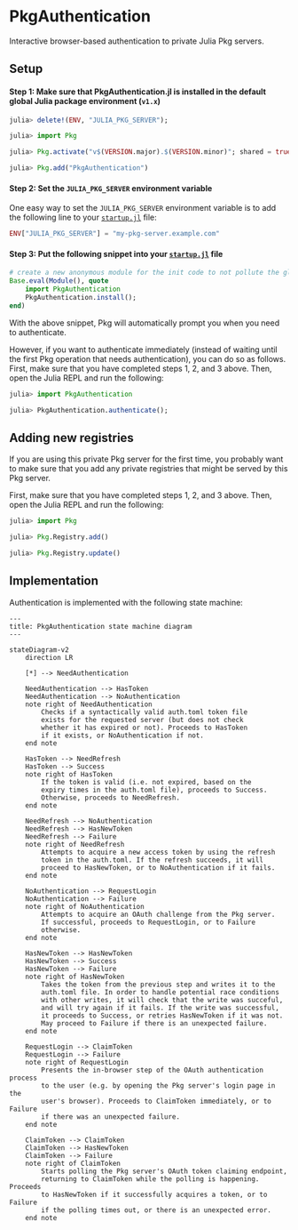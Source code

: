 # PkgAuthentication

Interactive browser-based authentication to private Julia Pkg servers.

## Setup

#### Step 1: Make sure that PkgAuthentication.jl is installed in the default global Julia package environment (`v1.x`)

```julia
julia> delete!(ENV, "JULIA_PKG_SERVER");

julia> import Pkg

julia> Pkg.activate("v$(VERSION.major).$(VERSION.minor)"; shared = true)

julia> Pkg.add("PkgAuthentication")
```

#### Step 2: Set the `JULIA_PKG_SERVER` environment variable

One easy way to set the `JULIA_PKG_SERVER` environment variable is to add the following
line to your [`startup.jl`](https://docs.julialang.org/en/v1/manual/getting-started/) file:

```julia
ENV["JULIA_PKG_SERVER"] = "my-pkg-server.example.com"
```

#### Step 3: Put the following snippet into your [`startup.jl`](https://docs.julialang.org/en/v1/manual/getting-started/) file

```julia
# create a new anonymous module for the init code to not pollute the global namespace
Base.eval(Module(), quote
    import PkgAuthentication
    PkgAuthentication.install();
end)
```

With the above snippet, Pkg will automatically prompt you when you need to authenticate.

However, if you want to authenticate immediately (instead of waiting until the first
Pkg operation that needs authentication), you can do so as follows. First, make
sure that you have completed steps 1, 2, and 3 above. Then, open the Julia REPL
and run the following:

```julia
julia> import PkgAuthentication

julia> PkgAuthentication.authenticate();
```

## Adding new registries

If you are using this private Pkg server for the first time, you probably want to
make sure that you add any private registries that might be served by this Pkg server.

First, make sure that you have completed steps 1, 2, and 3 above. Then, open the
Julia REPL and run the following:

```julia
julia> import Pkg

julia> Pkg.Registry.add()

julia> Pkg.Registry.update()
```

## Implementation

Authentication is implemented with the following state machine:

```mermaid
---
title: PkgAuthentication state machine diagram
---

stateDiagram-v2
    direction LR

    [*] --> NeedAuthentication

    NeedAuthentication --> HasToken
    NeedAuthentication --> NoAuthentication
    note right of NeedAuthentication
        Checks if a syntactically valid auth.toml token file
        exists for the requested server (but does not check
        whether it has expired or not). Proceeds to HasToken
        if it exists, or NoAuthentication if not.
    end note

    HasToken --> NeedRefresh
    HasToken --> Success
    note right of HasToken
        If the token is valid (i.e. not expired, based on the
        expiry times in the auth.toml file), proceeds to Success.
        Otherwise, proceeds to NeedRefresh.
    end note

    NeedRefresh --> NoAuthentication
    NeedRefresh --> HasNewToken
    NeedRefresh --> Failure
    note right of NeedRefresh
        Attempts to acquire a new access token by using the refresh
        token in the auth.toml. If the refresh succeeds, it will
        proceed to HasNewToken, or to NoAuthentication if it fails.
    end note

    NoAuthentication --> RequestLogin
    NoAuthentication --> Failure
    note right of NoAuthentication
        Attempts to acquire an OAuth challenge from the Pkg server.
        If successful, proceeds to RequestLogin, or to Failure
        otherwise.
    end note

    HasNewToken --> HasNewToken
    HasNewToken --> Success
    HasNewToken --> Failure
    note right of HasNewToken
        Takes the token from the previous step and writes it to the
        auth.toml file. In order to handle potential race conditions
        with other writes, it will check that the write was succeful,
        and will try again if it fails. If the write was successful,
        it proceeds to Success, or retries HasNewToken if it was not.
        May proceed to Failure if there is an unexpected failure.
    end note

    RequestLogin --> ClaimToken
    RequestLogin --> Failure
    note right of RequestLogin
        Presents the in-browser step of the OAuth authentication process
        to the user (e.g. by opening the Pkg server's login page in the
        user's browser). Proceeds to ClaimToken immediately, or to Failure
        if there was an unexpected failure.
    end note

    ClaimToken --> ClaimToken
    ClaimToken --> HasNewToken
    ClaimToken --> Failure
    note right of ClaimToken
        Starts polling the Pkg server's OAuth token claiming endpoint,
        returning to ClaimToken while the polling is happening. Proceeds
        to HasNewToken if it successfully acquires a token, or to Failure
        if the polling times out, or there is an unexpected error.
    end note
```
